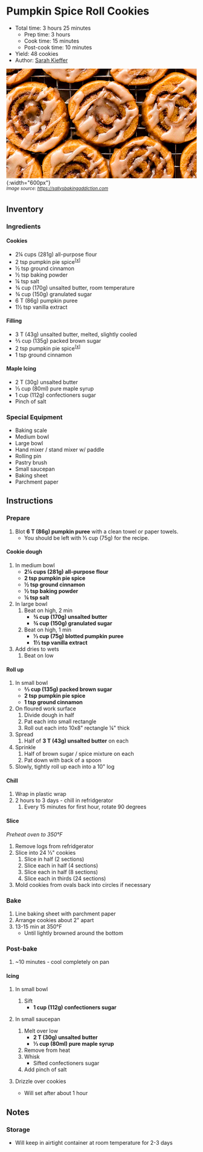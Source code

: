 # Pumpkin Spice Roll Cookies

- Total time: 3 hours 25 minutes
    - Prep time: 3 hours
    - Cook time: 15 minutes
    - Post-cook time: 10 minutes
- Yield: 48 cookies
- Author: [Sarah Kieffer](https://sallysbakingaddiction.com/pumpkin-spice-roll-cookies/)

![](./hero.jpg){:width="600px"}
<br />
_<sup>Image source: <https://sallysbakingaddiction.com></sup>_

## Inventory

### Ingredients

#### Cookies

- 2¼ cups (281g) all-purpose flour
- 2 tsp pumpkin pie spice<sup>[[x](https://sallysbakingaddiction.com/pumpkin-pie-spice/)]</sup>
- ½ tsp ground cinnamon
- ½ tsp baking powder
- ¼ tsp salt
- ¾ cup (170g) unsalted butter, room temperature
- ¾ cup (150g) granulated sugar
- 6 T (86g) pumpkin puree
- 1½ tsp vanilla extract

#### Filling

- 3 T (43g) unsalted butter, melted, slightly cooled
- ⅔ cup (135g) packed brown sugar
- 2 tsp pumpkin pie spice<sup>[[x](https://sallysbakingaddiction.com/pumpkin-pie-spice/)]</sup>
- 1 tsp ground cinnamon

#### Maple Icing

- 2 T (30g) unsalted butter
- ⅓ cup (80ml) pure maple syrup
- 1 cup (112g) confectioners sugar
- Pinch of salt

### Special Equipment

- Baking scale
- Medium bowl
- Large bowl
- Hand mixer / stand mixer w/ paddle
- Rolling pin
- Pastry brush
- Small saucepan
- Baking sheet
- Parchment paper

## Instructions

### Prepare

1. Blot **6 T (86g) pumpkin puree** with a clean towel or paper towels.
    - You should be left with ⅓ cup (75g) for the recipe.

#### Cookie dough

1. In medium bowl
    - **2¼ cups (281g) all-purpose flour**
    - **2 tsp pumpkin pie spice**
    - **½ tsp ground cinnamon**
    - **½ tsp baking powder**
    - **¼ tsp salt**
1. In large bowl
    1. Beat on high, 2 min
        - **¾ cup (170g) unsalted butter**
        - **¾ cup (150g) granulated sugar**
    1. Beat on high, 1 min
        - **⅓ cup (75g) blotted pumpkin puree**
        - **1½ tsp vanilla extract**
1. Add dries to wets
    1. Beat on low

#### Roll up

1. In small bowl
    - **⅔ cup (135g) packed brown sugar**
    - **2 tsp pumpkin pie spice**
    - **1 tsp ground cinnamon**
1. On floured work surface
    1. Divide dough in half
    1. Pat each into small rectangle
    1. Roll out each into 10x8" rectangle ¼" thick
1. Spread
    1. Half of **3 T (43g) unsalted butter** on each
1. Sprinkle
    1. Half of brown sugar / spice mixture on each
    1. Pat down with back of a spoon
1. Slowly, tightly roll up each into a 10" log

#### Chill

1. Wrap in plastic wrap
1. 2 hours to 3 days - chill in refridgerator
    1. Every 15 minutes for first hour, rotate 90 degrees

#### Slice

_Preheat oven to 350°F_

1. Remove logs from refridgerator
1. Slice into 24 ⅓" cookies
    1. Slice in half (2 sections)
    1. Slice each in half (4 sections)
    1. Slice each in half (8 sections)
    1. Slice each in thirds (24 sections)
1. Mold cookies from ovals back into circles if necessary

### Bake

1. Line baking sheet with parchment paper
1. Arrange cookies about 2" apart
1. 13-15 min at 350°F
    - Until lightly browned around the bottom

### Post-bake

1. ~10 minutes - cool completely on pan

#### Icing

1. In small bowl
    1. Sift
        - **1 cup (112g) confectioners sugar**
1. In small saucepan
    1. Melt over low
        - **2 T (30g) unsalted butter**
        - **⅓ cup (80ml) pure maple syrup**
    1. Remove from heat
    1. Whisk
        - Sifted confectioners sugar
    1. Add pinch of salt

1. Drizzle over cookies
    - Will set after about 1 hour

## Notes

### Storage

- Will keep in airtight container at room temperature for 2-3 days
